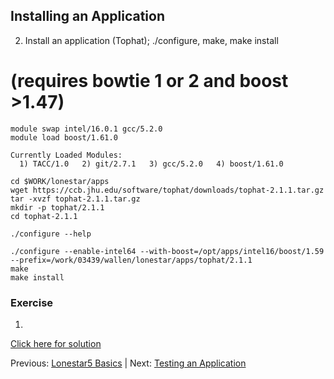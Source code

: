 ## Installing an Application

 2. Install an application (Tophat); ./configure, make, make install

# (requires bowtie 1 or 2  and boost >1.47)

```
module swap intel/16.0.1 gcc/5.2.0
module load boost/1.61.0

Currently Loaded Modules:
  1) TACC/1.0   2) git/2.7.1   3) gcc/5.2.0   4) boost/1.61.0
```



```
cd $WORK/lonestar/apps
wget https://ccb.jhu.edu/software/tophat/downloads/tophat-2.1.1.tar.gz
tar -xvzf tophat-2.1.1.tar.gz
mkdir -p tophat/2.1.1
cd tophat-2.1.1

./configure --help

./configure --enable-intel64 --with-boost=/opt/apps/intel16/boost/1.59 --prefix=/work/03439/wallen/lonestar/apps/tophat/2.1.1
make
make install

```


### Exercise

1. 

[Click here for solution](hpc_software_environment_03_solution.md)



Previous: [Lonestar5 Basics](hpc_software_environment_02.md) | Next: [Testing an Application](hpc_software_environment_04.md)

